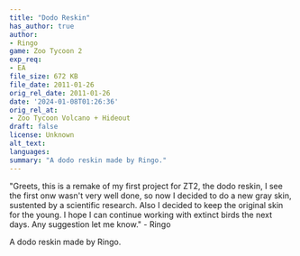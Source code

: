 ```yaml
---
title: "Dodo Reskin"
has_author: true
author:
- Ringo
game: Zoo Tycoon 2
exp_req:
- EA
file_size: 672 KB
file_date: 2011-01-26
orig_rel_date: 2011-01-26
date: '2024-01-08T01:26:36'
orig_rel_at: 
- Zoo Tycoon Volcano + Hideout
draft: false
license: Unknown
alt_text: 
languages:
summary: "A dodo reskin made by Ringo."
---
```

"Greets, this is a remake of my first project for ZT2, the dodo reskin, I see the first onw wasn't very well done, so now I decided to do a new gray skin, sustented by a scientific research. Also I decided to keep the original skin for the young. I hope I can continue working with extinct birds the next days. Any suggestion let me know." - Ringo

A dodo reskin made by Ringo.